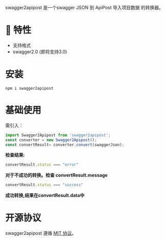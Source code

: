 swagger2apipost 是一个swagger JSON 到 ApiPost 导入项目数据 的转换器。

# 🎉 特性

- 支持格式 
- swagger2.0 (即将支持3.0)
# 安装

```shell
npm i swagger2apipost
```

# 基础使用
需引入：

```js
import Swagger2Apipost from 'swagger2apipost';
const converter = new Swagger2Apipost();
const convertResult= converter.convert(swaggerJson);
```
**检查结果:**

```js
convertResult.status === "error"
```
**对于不成功的转换。检查 convertResult.message**

```js
convertResult.status === "success"
```
**成功转换,结果在convertResult.data中**

# 开源协议

swagger2apipost 遵循 [MIT 协议](https://github.com/Apipost-Team/swagger2apipost)。
